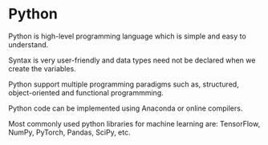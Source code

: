 # Python

Python is high-level programming language which is simple and easy to understand.

Syntax is very user-friendly and data types need not be declared when we create the variables.

Python support multiple programming paradigms such as, structured, object-oriented and functional programmming.

Python code can be implemented using Anaconda or online compilers.

Most commonly used python libraries for machine learning are: TensorFlow, NumPy, PyTorch, Pandas, SciPy, etc.
